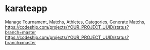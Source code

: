 # karateapp
Manage Tournament, Matchs, Athletes, Categories, Generate Matchs,
https://codeship.com/projects/YOUR_PROJECT_UUID/status?branch=master
https://codeship.com/projects/YOUR_PROJECT_UUID/status?branch=master
